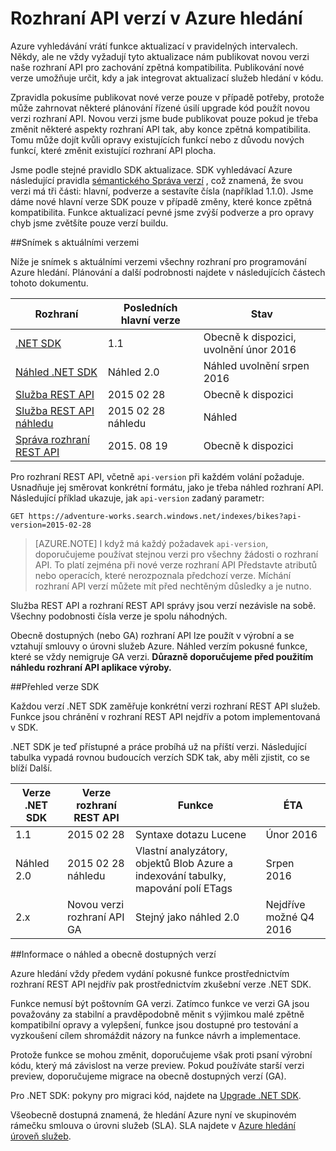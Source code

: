 <properties
   pageTitle="Rozhraní API verze Azure vyhledávací | Microsoft Azure | Rozhraní API pro hledání"
   description="Zásady správy verzí pro Azure hledání REST API a knihovně .NET SDK na klienta."
   services="search"
   documentationCenter=""
   authors="brjohnstmsft"
   manager="pablocas"
   editor=""/>

<tags
   ms.service="search"
   ms.devlang="dotnet"
   ms.workload="search"
   ms.topic="article"
   ms.tgt_pltfrm="na"
   ms.date="08/16/2016"
   ms.author="brjohnst"/>

# <a name="api-versions-in-azure-search"></a>Rozhraní API verzí v Azure hledání

Azure vyhledávání vrátí funkce aktualizací v pravidelných intervalech. Někdy, ale ne vždy vyžadují tyto aktualizace nám publikovat novou verzi naše rozhraní API pro zachování zpětná kompatibilita. Publikování nové verze umožňuje určit, kdy a jak integrovat aktualizací služeb hledání v kódu.

Zpravidla pokusíme publikovat nové verze pouze v případě potřeby, protože může zahrnovat některé plánování řízené úsilí upgrade kód použít novou verzi rozhraní API. Novou verzi jsme bude publikovat pouze pokud je třeba změnit některé aspekty rozhraní API tak, aby konce zpětná kompatibilita. Tomu může dojít kvůli opravy existujících funkcí nebo z důvodu nových funkcí, které změnit existující rozhraní API plocha.

Jsme podle stejné pravidlo SDK aktualizace. SDK vyhledávací Azure následující pravidla [sémantického Správa verzí](http://semver.org/) , což znamená, že svou verzi má tři části: hlavní, podverze a sestavíte čísla (například 1.1.0). Jsme dáme nové hlavní verze SDK pouze v případě změny, které konce zpětná kompatibilita. Funkce aktualizací pevné jsme zvýší podverze a pro opravy chyb jsme zvětšíte pouze verzí buildu.

##<a name="snapshot-of-current-versions"></a>Snímek s aktuálními verzemi 

Níže je snímek s aktuálními verzemi všechny rozhraní pro programování Azure hledání. Plánování a další podrobnosti najdete v následujících částech tohoto dokumentu.

Rozhraní|Posledních hlavní verze|Stav
----------|-------------------------|------
[.NET SDK](https://msdn.microsoft.com/library/azure/dn951165.aspx)|1.1|Obecně k dispozici, uvolnění únor 2016
[Náhled .NET SDK](https://msdn.microsoft.com/library/mt761536%28v=azure.103%29.aspx)|Náhled 2.0|Náhled uvolnění srpen 2016
[Služba REST API](https://msdn.microsoft.com/library/azure/dn798935.aspx)|2015 02 28|Obecně k dispozici
[Služba REST API náhledu](search-api-2015-02-28-preview.md)|2015 02 28 náhledu|Náhled
[Správa rozhraní REST API](https://msdn.microsoft.com/library/azure/dn832684.aspx)|2015. 08 19|Obecně k dispozici

Pro rozhraní REST API, včetně `api-version` při každém volání požaduje. Usnadňuje jej směrovat konkrétní formátu, jako je třeba náhled rozhraní API. Následující příklad ukazuje, jak `api-version` zadaný parametr:

    GET https://adventure-works.search.windows.net/indexes/bikes?api-version=2015-02-28

> [AZURE.NOTE] I když má každý požadavek `api-version`, doporučujeme používat stejnou verzi pro všechny žádosti o rozhraní API. To platí zejména při nové verze rozhraní API Představte atributů nebo operacích, které nerozpoznala předchozí verze. Míchání rozhraní API verzí můžete mít před nechtěným důsledky a je nutno.
> 
Služba REST API a rozhraní REST API správy jsou verzí nezávisle na sobě. Všechny podobnosti čísla verze je spolu náhodných.

Obecně dostupných (nebo GA) rozhraní API lze použít v výrobní a se vztahují smlouvy o úrovni služeb Azure. Náhled verzím pokusné funkce, které se vždy nemigruje GA verzi. **Důrazně doporučujeme před použitím náhledu rozhraní API aplikace výroby.**

##<a name="sdk-version-roadmap"></a>Přehled verze SDK

Každou verzí .NET SDK zaměřuje konkrétní verzi rozhraní REST API služeb. Funkce jsou chránění v rozhraní REST API nejdřív a potom implementovaná v SDK.

.NET SDK je teď přístupné a práce probíhá už na příští verzi. Následující tabulka vypadá rovnou budoucích verzích SDK tak, aby měli zjistit, co se blíží Další.

Verze .NET SDK|Verze rozhraní REST API|Funkce|ÉTA
----------------|----------------|--------|---
1.1|2015 02 28|Syntaxe dotazu Lucene|Únor 2016
Náhled 2.0|2015 02 28 náhledu|Vlastní analyzátory, objektů Blob Azure a indexování tabulky, mapování polí ETags|Srpen 2016
2.x|Novou verzi rozhraní API GA|Stejný jako náhled 2.0|Nejdříve možné Q4 2016

##<a name="about-preview-and-generally-available-versions"></a>Informace o náhled a obecně dostupných verzí

Azure hledání vždy předem vydání pokusné funkce prostřednictvím rozhraní REST API nejdřív pak prostřednictvím zkušební verze .NET SDK.

Funkce nemusí být poštovním GA verzi. Zatímco funkce ve verzi GA jsou považovány za stabilní a pravděpodobně měnit s výjimkou malé zpětně kompatibilní opravy a vylepšení, funkce jsou dostupné pro testování a vyzkoušení cílem shromáždit názory na funkce návrh a implementace. 

Protože funkce se mohou změnit, doporučujeme však proti psaní výrobní kódu, který má závislost na verze preview. Pokud používáte starší verzi preview, doporučujeme migrace na obecně dostupných verzí (GA). 

Pro .NET SDK: pokyny pro migraci kód, najdete na [Upgrade .NET SDK](search-dotnet-sdk-migration.md).

Všeobecně dostupná znamená, že hledání Azure nyní ve skupinovém rámečku smlouva o úrovni služeb (SLA). SLA najdete v [Azure hledání úroveň služeb](https://azure.microsoft.com/support/legal/sla/search/v1_0/).

